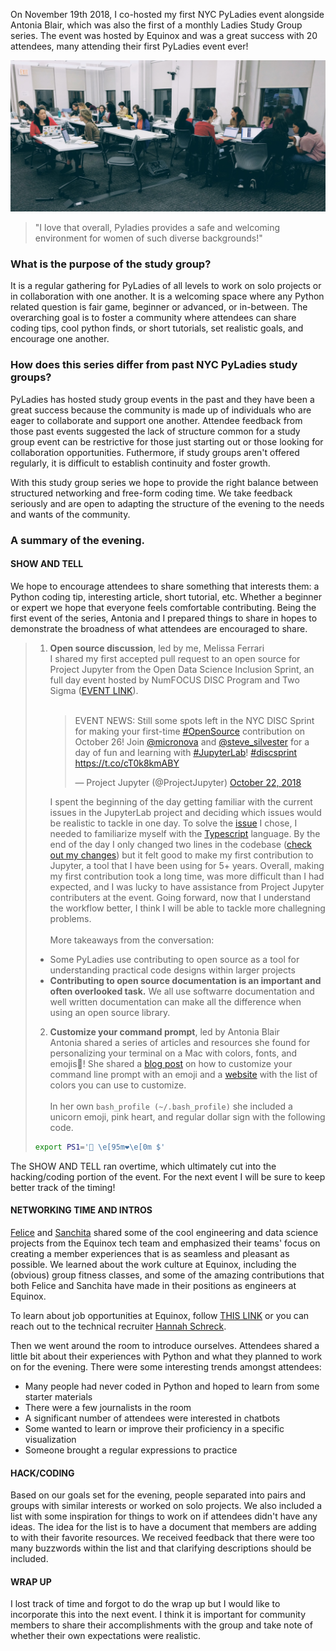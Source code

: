 On November 19th 2018, I co-hosted my first NYC PyLadies event alongside Antonia Blair, which was also the first of a monthly Ladies Study Group series. The event was hosted by Equinox and was a great success with 20 attendees, many attending their first PyLadies event ever! 

![Study Group](/photos/20181119_studygroup.jpg)

> "I love that overall, Pyladies provides a safe and welcoming environment for women of such diverse backgrounds!"


### What is the purpose of the study group?
It is a regular gathering for PyLadies of all levels to work on solo projects or in collaboration with one another. It is a welcoming space where any Python related question is fair game, beginner or advanced, or in-between. The overarching goal is to foster a community where attendees can share coding tips, cool python finds, or short tutorials, set realistic goals, and encourage one another.

### How does this series differ from past NYC PyLadies study groups? 
PyLadies has hosted study group events in the past and they have been a great success because the community is made up of individuals who are eager to collaborate and support one another. Attendee feedback from those past events suggested the lack of structure common for a study group event can be restrictive for those just starting out or those looking for collaboration opportunities. Futhermore, if study groups aren't offered regularly, it is difficult to establish continuity and foster growth.

With this study group series we hope to provide the right balance between structured networking and free-form coding time. We take feedback seriously and are open to adapting the structure of the evening to the needs and wants of the community.

### A summary of the evening. 

#### SHOW AND TELL
We hope to encourage attendees to share something that interests them: a Python coding tip, interesting article, short tutorial, etc. Whether a beginner or expert we hope that everyone feels comfortable contributing. Being the first event of the series, Antonia and I prepared things to share in hopes to demonstrate the broadness of what attendees are encouraged to share. 

> 1. **Open source discussion**, led by me, Melissa Ferrari <br> 
> I shared my first accepted pull request to an open source for Project Jupyter from the Open Data Science Inclusion Sprint, an full day event hosted by NumFOCUS DISC Program and Two Sigma ([EVENT LINK](https://blog.jupyter.org/disc-sprint-nyc-2018-548780d0f40)). <br><br><div class="center"> <blockquote class="twitter-tweet" data-lang="en"><p lang="en" dir="ltr">EVENT NEWS: Still some spots left in the NYC DISC Sprint for making your first-time <a href="https://twitter.com/hashtag/OpenSource?src=hash&amp;ref_src=twsrc%5Etfw">#OpenSource</a> contribution on October 26! Join <a href="https://twitter.com/micronova?ref_src=twsrc%5Etfw">@micronova</a> and <a href="https://twitter.com/steve_silvester?ref_src=twsrc%5Etfw">@steve_silvester</a> for a day of fun and learning with <a href="https://twitter.com/hashtag/JupyterLab?src=hash&amp;ref_src=twsrc%5Etfw">#JupyterLab</a>! <a href="https://twitter.com/hashtag/discsprint?src=hash&amp;ref_src=twsrc%5Etfw">#discsprint</a> <a href="https://t.co/cT0k8kmABY">https://t.co/cT0k8kmABY</a></p>&mdash; Project Jupyter (@ProjectJupyter) <a href="https://twitter.com/ProjectJupyter/status/1054439711362637826?ref_src=twsrc%5Etfw">October 22, 2018</a></blockquote></div> 
> I spent the beginning of the day getting familiar with the current issues in the JupyterLab project and deciding which issues would be realistic to tackle in one day. To solve the [issue](https://github.com/jupyterlab/jupyterlab/issues/5271) I chose, I needed to familiarize myself with the [Typescript](https://www.typescriptlang.org) language. By the end of the day I only changed two lines in the codebase ([check out my changes](https://github.com/jupyterlab/jupyterlab/pull/5542/files)) but it felt good to make my first contribution to Jupyter, a tool that I have been using for 5+ years. Overall, making my first contribution took a long time, was more difficult than I had expected, and I was lucky to have assistance from Project Jupyter contributers at the event. Going forward, now that I understand the workflow better, I think I will be able to tackle more challegning problems. <br><br> 
> More takeaways from the conversation:
> - Some PyLadies use contributing to open source as a tool for understanding practical code designs within larger projects
> - **Contributing to open source documentation is an important and often overlooked task.** We all use softwarre documentation and well written documentation can make all the difference when using an open source library.
>  
> 2. **Customize your command prompt**, led by Antonia Blair <br> 
> Antonia shared a series of articles and resources she found for personalizing your terminal on a Mac with colors, fonts, and emojis:hatched_chick:! She shared a [blog post](https://medium.com/@joshuaxavier/how-to-customise-your-command-prompt-to-include-an-emoji-647e1f3e4027) on how to customize your command line prompt with an emoji and a [website](https://misc.flogisoft.com/bash/tip_colors_and_formatting) with the list of colors you can use to customize. <br><br>
>In her own `bash_profile (~/.bash_profile)` she included a unicorn emoji, pink heart, and regular dollar sign with the following code. <br>
> ```bash
> export PS1='🦄 \e[95m❤\e[0m $'
> ```

The SHOW AND TELL ran overtime, which ultimately cut into the hacking/coding portion of the event. For the next event I will be sure to keep better track of the timing!

#### NETWORKING TIME AND INTROS 

[Felice](https://www.linkedin.com/in/feliceho/) and [Sanchita](https://www.linkedin.com/in/sanchitamajumdar/) shared some of the cool engineering and data science projects from the Equinox tech team and emphasized their teams' focus on creating a member experiences that is as seamless and pleasant as possible. We learned about the work culture at Equinox, including the (obvious) group fitness classes, and some of the amazing contributions that both Felice and Sanchita have made in their positions as engineers at Equinox.

To learn about job opportunities at Equinox, follow [THIS LINK](http://tech.equinox.com/careers/digital/) or you can reach out to the technical recruiter [Hannah Schreck](hannah.schreck@equinox.com).

Then we went around the room to introduce ourselves. Attendees shared a little bit about their experiences with Python and what they planned to work on for the evening. There were some interesting trends amongst attendees:
- Many people had never coded in Python and hoped to learn from some starter materials
- There were a few journalists in the room
- A significant number of attendees were interested in chatbots
- Some wanted to learn or improve their proficiency in a specific visualization
- Someone brought a regular expressions to practice 

#### HACK/CODING
Based on our goals set for the evening, people separated into pairs and groups with similar interests or worked on solo projects. We also included a list with some inspiration for things to work on if attendees didn't have any ideas. The idea for the list is to have a document that members are adding to with their favorite resources. We received feedback that there were too many buzzwords within the list and that clarifying descriptions should be included.  

#### WRAP UP
I lost track of time and forgot to do the wrap up but I would like to incorporate this into the next event. I think it is important for community members to share their accomplishments with the group and take note of whether their own expectations were realistic. 
